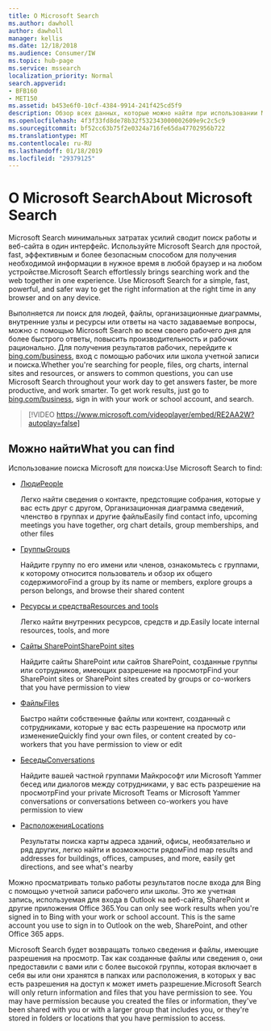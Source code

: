 ```yaml
---
title: О Microsoft Search
ms.author: dawholl
author: dawholl
manager: kellis
ms.date: 12/18/2018
ms.audience: Consumer/IW
ms.topic: hub-page
ms.service: mssearch
localization_priority: Normal
search.appverid:
- BFB160
- MET150
ms.assetid: b453e6f0-10cf-4384-9914-241f425cd5f9
description: Обзор всех данных, которые можно найти при использовании Microsoft Search
ms.openlocfilehash: 4f3f33fd8de78b32f532343000002609e9c2c5c9
ms.sourcegitcommit: bf52cc63b75f2e0324a716fe65da47702956b722
ms.translationtype: MT
ms.contentlocale: ru-RU
ms.lasthandoff: 01/18/2019
ms.locfileid: "29379125"
---
```

# <a name="about-microsoft-search"></a><span data-ttu-id="5841d-103">О Microsoft Search</span><span class="sxs-lookup"><span data-stu-id="5841d-103">About Microsoft Search</span></span>

<span data-ttu-id="5841d-p101">Microsoft Search минимальных затратах усилий сводит поиск работы и веб-сайта в один интерфейс. Используйте Microsoft Search для простой, fast, эффективным и более безопасным способом для получения необходимой информации в нужное время в любой браузер и на любом устройстве.</span><span class="sxs-lookup"><span data-stu-id="5841d-p101">Microsoft Search effortlessly brings searching work and the web together in one experience. Use Microsoft Search for a simple, fast, powerful, and safer way to get the right information at the right time in any browser and on any device.</span></span>
  
<span data-ttu-id="5841d-p102">Выполняется ли поиск для людей, файлы, организационные диаграммы, внутренние узлы и ресурсы или ответы на часто задаваемые вопросы, можно с помощью Microsoft Search во всем своего рабочего дня для более быстрого ответы, повысить производительность и рабочих рационально. Для получения результатов рабочих, перейдите к [bing.com/business](https://www.bing.com/business), вход с помощью рабочих или школа учетной записи и поиска.</span><span class="sxs-lookup"><span data-stu-id="5841d-p102">Whether you're searching for people, files, org charts, internal sites and resources, or answers to common questions, you can use Microsoft Search throughout your work day to get answers faster, be more productive, and work smarter. To get work results, just go to [bing.com/business](https://www.bing.com/business), sign in with your work or school account, and search.</span></span> 
  
> [!VIDEO https://www.microsoft.com/videoplayer/embed/RE2AA2W?autoplay=false]

## <a name="what-you-can-find"></a><span data-ttu-id="5841d-108">Можно найти</span><span class="sxs-lookup"><span data-stu-id="5841d-108">What you can find</span></span>
  
<span data-ttu-id="5841d-109">Использование поиска Microsoft для поиска:</span><span class="sxs-lookup"><span data-stu-id="5841d-109">Use Microsoft Search to find:</span></span>
  
- [<span data-ttu-id="5841d-110">Люди</span><span class="sxs-lookup"><span data-stu-id="5841d-110">People</span></span>](find-people-and-groups.md)
    
    <span data-ttu-id="5841d-111">Легко найти сведения о контакте, предстоящие собрания, которые у вас есть друг с другом, Организационная диаграмма сведений, членство в группах и другие файлы</span><span class="sxs-lookup"><span data-stu-id="5841d-111">Easily find contact info, upcoming meetings you have together, org chart details, group memberships, and other files</span></span>
    
- [<span data-ttu-id="5841d-112">Группы</span><span class="sxs-lookup"><span data-stu-id="5841d-112">Groups</span></span>](find-people-and-groups.md)
    
    <span data-ttu-id="5841d-113">Найдите группу по его имени или членов, ознакомьтесь с группами, к которому относится пользователь и обзор их общего содержимого</span><span class="sxs-lookup"><span data-stu-id="5841d-113">Find a group by its name or members, explore groups a person belongs, and browse their shared content</span></span>
    
- [<span data-ttu-id="5841d-114">Ресурсы и средства</span><span class="sxs-lookup"><span data-stu-id="5841d-114">Resources and tools</span></span>](find-resources-tools-and-more.md)
    
    <span data-ttu-id="5841d-115">Легко найти внутренних ресурсов, средств и др.</span><span class="sxs-lookup"><span data-stu-id="5841d-115">Easily locate internal resources, tools, and more</span></span>
    
- [<span data-ttu-id="5841d-116">Сайты SharePoint</span><span class="sxs-lookup"><span data-stu-id="5841d-116">SharePoint sites</span></span>](find-sharepoint-sites.md)
    
    <span data-ttu-id="5841d-117">Найдите сайты SharePoint или сайтов SharePoint, созданные группы или сотрудников, имеющих разрешение на просмотр</span><span class="sxs-lookup"><span data-stu-id="5841d-117">Find your SharePoint sites or SharePoint sites created by groups or co-workers that you have permission to view</span></span>
    
- [<span data-ttu-id="5841d-118">Файлы</span><span class="sxs-lookup"><span data-stu-id="5841d-118">Files</span></span>](find-files.md)
    
    <span data-ttu-id="5841d-119">Быстро найти собственные файлы или контент, созданный с сотрудниками, которые у вас есть разрешение на просмотр или изменение</span><span class="sxs-lookup"><span data-stu-id="5841d-119">Quickly find your own files, or content created by co-workers that you have permission to view or edit</span></span>
    
- [<span data-ttu-id="5841d-120">Беседы</span><span class="sxs-lookup"><span data-stu-id="5841d-120">Conversations</span></span>](find-conversations.md)
    
    <span data-ttu-id="5841d-121">Найдите вашей частной группами Майкрософт или Microsoft Yammer бесед или диалогов между сотрудниками, у вас есть разрешение на просмотр</span><span class="sxs-lookup"><span data-stu-id="5841d-121">Find your private Microsoft Teams or Microsoft Yammer conversations or conversations between co-workers you have permission to view</span></span>
    
- [<span data-ttu-id="5841d-122">Расположения</span><span class="sxs-lookup"><span data-stu-id="5841d-122">Locations</span></span>](find-locations.md)
    
    <span data-ttu-id="5841d-123">Результаты поиска карты адреса зданий, офисы, необязательно и ряд других, легко найти и возможности рядом</span><span class="sxs-lookup"><span data-stu-id="5841d-123">Find map results and addresses for buildings, offices, campuses, and more, easily get directions, and see what's nearby</span></span>    
    
<span data-ttu-id="5841d-p103">Можно просматривать только работы результатов после входа для Bing с помощью учетной записи рабочего или школы. Это же учетная запись, используемая для входа в Outlook на веб-сайта, SharePoint и другие приложения Office 365.</span><span class="sxs-lookup"><span data-stu-id="5841d-p103">You can only see work results when you're signed in to Bing with your work or school account. This is the same account you use to sign in to Outlook on the web, SharePoint, and other Office 365 apps.</span></span> 
  
<span data-ttu-id="5841d-p104">Microsoft Search будет возвращать только сведения и файлы, имеющие разрешения на просмотр. Так как созданные файлы или сведения о, они предоставили с вами или с более высокой группы, которая включает в себя вы или они хранятся в папках или расположения, в которых у вас есть разрешения на доступ к может иметь разрешение.</span><span class="sxs-lookup"><span data-stu-id="5841d-p104">Microsoft Search will only return information and files that you have permission to see. You may have permission because you created the files or information, they've been shared with you or with a larger group that includes you, or they're stored in folders or locations that you have permission to access.</span></span>

  

